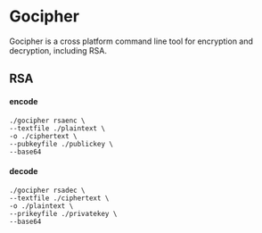 # Gocipher
Gocipher is a cross platform command line tool for encryption and decryption, including RSA.
## RSA
#### encode
    ./gocipher rsaenc \
    --textfile ./plaintext \
    -o ./ciphertext \
    --pubkeyfile ./publickey \
    --base64
#### decode
    ./gocipher rsadec \
    --textfile ./ciphertext \
    -o ./plaintext \
    --prikeyfile ./privatekey \
    --base64